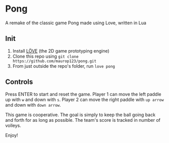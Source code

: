 # Pong
A remake of the classic game Pong made using Love, written in Lua

## Init

1. Install [LÖVE](https://love2d.org/#download) (the 2D game prototyping engine)
2. Clone this repo using `git clone https://github.com/maurop123/pong.git`
3. From just outside the repo's folder, run `love pong`

## Controls

Press ENTER to start and reset the game. Player 1 can move the left paddle up with `w` and down with `s`. Player 2 can move the right paddle with `up arrow` and down with `down arrow`.

This game is cooperative. The goal is simply to keep the ball going back and forth for as long as possible. The team's score is tracked in number of volleys.

Enjoy!
